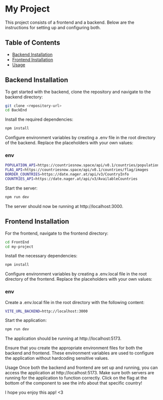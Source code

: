 # My Project

This project consists of a frontend and a backend. Below are the instructions for setting up and configuring both.

## Table of Contents

- [Backend Installation](#backend-installation)
- [Frontend Installation](#frontend-installation)
- [Usage](#usage)

## Backend Installation

To get started with the backend, clone the repository and navigate to the backend directory:

```bash
git clone <repository-url>
cd BackEnd
```

Install the required dependencies:
```bash
npm install
```


Configure environment variables by creating a .env file in the root directory of the backend. Replace the placeholders with your own values:

### env
```bash
POPULATION_API=https://countriesnow.space/api/v0.1/countries/population
FLAG_API=https://countriesnow.space/api/v0.1/countries/flag/images
BORDER_COUNTRIES=https://date.nager.at/api/v3/CountryInfo
COUNTRIES_API=https://date.nager.at/api/v3/AvailableCountries
```


Start the server:
```bash
npm run dev
```

The server should now be running at http://localhost:3000.

## Frontend Installation


For the frontend, navigate to the frontend directory:

```bash
cd FrontEnd
cd my-project
```


Install the necessary dependencies:

```bash
npm install
```

Configure environment variables by creating a .env.local file in the root directory of the frontend. Replace the placeholders with your own values:

### env
Create a .env.local file in the root directory with the following content:
```bash
VITE_URL_BACKEND=http://localhost:3000
```


Start the application:

```bash
npm run dev
```
The application should be running at http://localhost:5173.

Ensure that you create the appropriate environment files for both the backend and frontend. These environment variables are used to configure the application without hardcoding sensitive values.




Usage
Once both the backend and frontend are set up and running, you can access the application at http://localhost:5173.
Make sure both servers are running for the application to function correctly.
Click on the flag at the bottom of the component to see the info about that specific country!

I hope you enjoy this app! <3

